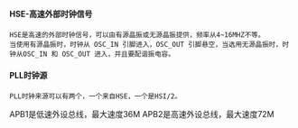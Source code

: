 #### HSE-高速外部时钟信号
	HSE是高速的外部时钟信号，可以由有源晶振或无源晶振提供，频率从4~16MHZ不等。
	当使用有源晶振时，时钟从 OSC_IN 引脚进入，OSC_OUT 引脚悬空，当选用无源晶振时，时钟从OSC_IN 和 OSC_OUT 进入，并且要配谐振电容。

#### PLL时钟源
	PLL时钟来源可以有两个，一个来自HSE，一个是HSI/2。

APB1是低速外设总线，最大速度36M
APB2是高速外设总线，最大速度72M